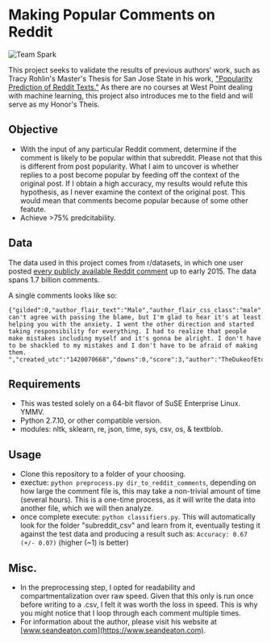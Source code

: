 Making Popular Comments on Reddit
============

![Team Spark](https://upload.wikimedia.org/wikipedia/en/thumb/8/82/Reddit_logo_and_wordmark.svg/1920px-Reddit_logo_and_wordmark.svg.png)

This project seeks to validate the results of previous authors' work, such as Tracy Rohlin's Master's Thesis for San Jose State in his work, ["Popularity Prediction of Reddit Texts."](http://scholarworks.sjsu.edu/etd_theses/4704/) As there are no courses at West Point dealing with machine learning, this project also introduces me to the field and will serve as my Honor's Theis. 

## Objective
- With the input of any particular Reddit comment, determine if the comment is likely to be popular within that subreddit. Please not that this is different from post popularity. What I aim to uncover is whether replies to a post become popular by feeding off the context of the original post. If I obtain a high accuracy, my results would refute this hypothesis, as I never examine the context of the original post. This would mean that comments become popular because of some other featute. 
- Achieve >75% predcitability. 

## Data
The data used in this project comes from r/datasets, in which one user posted [every publicly available Reddit comment](https://www.reddit.com/r/datasets/comments/3bxlg7/i_have_every_publicly_available_reddit_comment/) up to early 2015. The data spans 1.7 billion comments. 

A single comments looks like so:
```
{"gilded":0,"author_flair_text":"Male","author_flair_css_class":"male","retrieved_on":1425124228,"ups":3,"subreddit_id":"t5_2s30g","edited":false,"controversiality":0,"parent_id":"t1_cnapn0k","subreddit":"AskMen","body":"I can't agree with passing the blame, but I'm glad to hear it's at least helping you with the anxiety. I went the other direction and started taking responsibility for everything. I had to realize that people make mistakes including myself and it's gonna be alright. I don't have to be shackled to my mistakes and I don't have to be afraid of making them. ","created_utc":"1420070668","downs":0,"score":3,"author":"TheDukeofEtown","archived":false,"distinguished":null,"id":"cnasd6x","score_hidden":false,"name":"t1_cnasd6x","link_id":"t3_2qyhmp"}
```
## Requirements
- This was tested solely on a 64-bit flavor of SuSE Enterprise Linux. YMMV.
- Python 2.7.10, or other compatible version.
- modules: nltk, sklearn, re, json, time, sys, csv, os, & textblob.

## Usage
- Clone this repository to a folder of your choosing.
- exectue: ```python preprocess.py dir_to_reddit_comments```, depending on how large the comment file is, this may take a non-trivial amount of time (several hours). This is a one-time process, as it will write the data into another file, which we will then analyze.
- once complete execute: ```python classifiers.py```. This will automatically look for the folder "subreddit_csv" and learn from it, eventually testing it against the test data and producing a result such as: ```Accuracy: 0.67 (+/- 0.07)``` (higher (~1) is better)

## Misc.
- In the preprocessing step, I opted for readability and compartmentalization over raw speed. Given that this only is run once before writing to a .csv, I felt it was worth the loss in speed. This is why you might notice that I loop through each comment multiple times. 
- For information about the author, please visit his website at [www.seandeaton.com](https://www.seandeaton.com).
